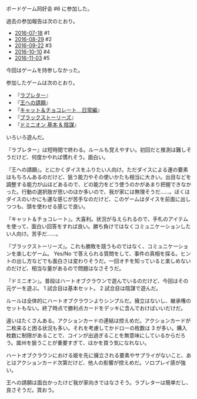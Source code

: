 ボードゲーム同好会 #6 に参加した。

過去の参加報告は次のとおり。

- [2016-07-18][] #1
- [2016-08-29][] #2
- [2016-09-22][] #3
- [2016-10-10][] #4
- [2016-11-03][] #5

今回はゲームを持参しなかった。

参加したゲームは次のとおり。

- 『[ラブレター](http://www.arclight.co.jp/ag/ll/)』
- 『[王への請願](http://www.cosaic.co.jp/games/ukk.html)』
- 『[キャット＆チョコレート　日常編]([http://www.gentosha-edu.co.jp/products/post-170.html)』
- 『[ブラックストーリーズ](http://www.cosaic.co.jp/games/bs.html)』
- 『[ドミニオン 基本 & 陰謀](https://hobbyjapan.co.jp/dominion/)』

いろいろ遊んだ。

『ラブレター』は短時間で終わる。ルールも覚えやすい。初回だと推測は難しそうだけど、何度かやれば慣れそう。面白い。

『王への請願』。とにかくダイスをふりたい人向け。ただダイスによる運の要素はもちろんあるのだけど、狙う能力やその使いかたも相当に大きい。出目などを調整する能力が山ほどあるので、どの能力をどう使うのかがあまり把握できなかった。行動の選択肢が思いのほか多いので、我が家には無理そうだ……。ぼくはダイスのいかにも運な感じが苦手なのだけど、このゲームはダイスを前面に出しつつも、頭を使わせる感じで良い。

『キャット＆チョコレート』。大喜利。状況が与えられるので、手札のアイテムを使って、面白い回答をすれば良い。勝ち負けではなくコミュニケーションしたい人向け。苦手だ……。

『ブラックストーリーズ』。これも勝敗を競うものではなく、コミュニケーションを楽しむゲーム。 Yes/No で答えられる質問をして、事件の真相を探る。ヒントの出し方などでも面白さは変わりそうだ。一回オチを知っていると楽しめないのだけど、相当な量があるので問題はなさそうだ。

『ドミニオン』。普段はハートオブクラウンで遊んでいるのだけど、今回はその元ゲーを遊ぶ。 1 試合目は基本セット。 2 試合目は陰謀で遊んだ。

ルールは全体的にハートオブクラウンよりシンプルだ。擁立はないし、継承権のセットもない。終了時点で勝利点カードをデッキに含んでおけばいいだけだ。

違いはたくさんある。アクションカードの連結は控えめだ。アクションカードが二枚来ると困る状況も多い。それを考慮してかドローの枚数は 3 が多い。購入枚数に制限があることで、コインが出過ぎることを無意味にしているからだろう。属州を狙うことが重要すぎて、ほかを買う気になれない。

ハートオブクラウンにおける姫を先に擁立される要素やサプライがないこと、あとはアクションカード次第だけど、他人の影響が控えめだ。ソロプレイ感が強い。

王への請願は面白かったけど我が家向きではなさそう。ラブレターは簡単だし、良さそうだ。買おう。

[2016-07-18]: https://blog.bouzuya.net/2016/07/18/
[2016-08-29]: https://blog.bouzuya.net/2016/08/29/
[2016-09-22]: https://blog.bouzuya.net/2016/09/22/
[2016-10-10]: https://blog.bouzuya.net/2016/10/10/
[2016-11-03]: https://blog.bouzuya.net/2016/11/03/
